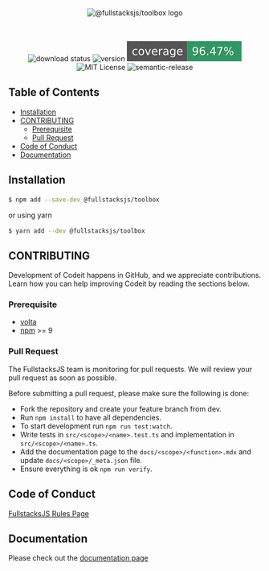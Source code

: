 <div align="center">

<br/>
<br/>

<img src="https://raw.githubusercontent.com/fullstacksjs/toolbox/main/assets/logo.svg" width="200" alt="@fullstacksjs/toolbox logo" />

<br/>
<br/>
<br/>

![download status][download-badge]
![version][version-badge]
![Code Coverage][coverage-badge]
![MIT License][license-badge]
![semantic-release][semantic-badge]

</div>

## Table of Contents <!-- omit in toc -->

<!-- cspell:disable -->

- [Installation](#installation)
- [CONTRIBUTING](#contributing)
  - [Prerequisite](#prerequisite)
  - [Pull Request](#pull-request)
- [Code of Conduct](#code-of-conduct)
- [Documentation](#documentation)

<!-- cspell:enable -->

## Installation

```sh
$ npm add --save-dev @fullstacksjs/toolbox
```

or using yarn

```sh
$ yarn add --dev @fullstacksjs/toolbox
```

## CONTRIBUTING

Development of Codeit happens in GitHub, and we appreciate contributions. Learn
how you can help improving Codeit by reading the sections below.

### Prerequisite

- [volta][volta]
- [npm][npm] >= 9

### Pull Request

The FullstacksJS team is monitoring for pull requests. We will review your
pull request as soon as possible.

Before submitting a pull request, please make sure the following is done:

- Fork the repository and create your feature branch from dev.
- Run `npm install` to have all dependencies.
- To start development run `npm run test:watch`.
- Write tests in `src/<scope>/<name>.test.ts` and implementation in `src/<scope>/<name>.ts`.
- Add the documentation page to the `docs/<scope>/<function>.mdx` and update `docs/<scope>/_meta.json` file.
- Ensure everything is ok `npm run verify`.

## Code of Conduct

[FullstacksJS Rules Page](https://fullstacksjs.com/rules)

## Documentation

Please check out the [documentation page](https://toolbox.fullstacksjs.com)

[download-badge]: https://img.shields.io/npm/dm/@fullstacksjs/toolbox?color=EF6969&label=DOWNLOADS&style=flat-square
[version-badge]: https://img.shields.io/npm/v/@fullstacksjs/toolbox?color=098FAA&label=VERSION&style=flat-square
[coverage-badge]: https://raw.githubusercontent.com/fullstacksjs/toolbox/assets/assets/coverage.svg
[license-badge]: https://img.shields.io/npm/l/@fullstacksjs/toolbox?color=EA5F12&label=LICENSE&style=flat-square
[semantic-badge]: https://img.shields.io/badge/semantic-release-e10079.svg?logo=semantic-release&color=7E98F7&label=SEMANTIC&style=flat-square (https://github.com/semantic-release/semantic-release)
[nodejs]: https://nodejs.org/en/
[volta]: https://volta.sh/
[npm]: https://www.npmjs.com/
